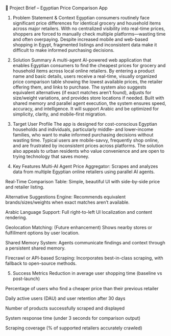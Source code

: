 🧾 Project Brief – Egyptian Price Comparison App
1. Problem Statement & Context
Egyptian consumers routinely face significant price differences for identical grocery and household items across major retailers. With no centralized visibility into real-time prices, shoppers are forced to manually check multiple platforms—wasting time and often overpaying. Despite increased mobile and web-based shopping in Egypt, fragmented listings and inconsistent data make it difficult to make informed purchasing decisions.

2. Solution Summary
A multi-agent AI-powered web application that enables Egyptian consumers to find the cheapest prices for grocery and household items across local online retailers. By entering a product name and basic details, users receive a real-time, visually organized price comparison table showing the lowest available prices, the retailer offering them, and links to purchase. The system also suggests equivalent alternatives (if exact matches aren’t found), adjusts for size/weight variations, and provides store locations if needed. Built with shared memory and parallel agent execution, the system ensures speed, accuracy, and intelligence. It will support Arabic and be optimized for simplicity, clarity, and mobile-first migration.

3. Target User Profile
The app is designed for cost-conscious Egyptian households and individuals, particularly middle- and lower-income families, who want to make informed purchasing decisions without wasting time. Typical users are mobile-savvy, frequently shop online, and are frustrated by inconsistent prices across platforms. The solution also appeals to urban residents who value convenience and are open to trying technology that saves money.

4. Key Features
Multi-AI Agent Price Aggregator: Scrapes and analyzes data from multiple Egyptian online retailers using parallel AI agents.

Real-Time Comparison Table: Simple, beautiful UI with side-by-side price and retailer listing.

Alternative Suggestions Engine: Recommends equivalent brands/sizes/weights when exact matches aren’t available.

Arabic Language Support: Full right-to-left UI localization and content rendering.

Geolocation Matching: (Future enhancement) Shows nearby stores or fulfillment options by user location.

Shared Memory System: Agents communicate findings and context through a persistent shared memory.

Firecrawl or API-based Scraping: Incorporates best-in-class scraping, with fallback to open-source methods.

5. Success Metrics
Reduction in average user shopping time (baseline vs post-launch)

Percentage of users who find a cheaper price than their previous retailer

Daily active users (DAU) and user retention after 30 days

Number of products successfully scraped and displayed

System response time (under 3 seconds for comparison output)

Scraping coverage (% of supported retailers accurately crawled)

